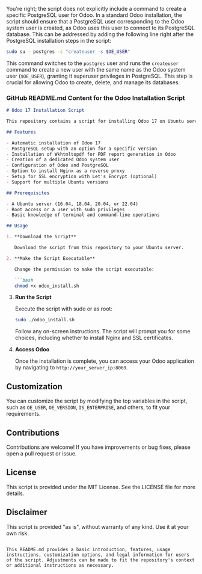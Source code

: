 You're right; the script does not explicitly include a command to create a specific PostgreSQL user for Odoo. In a standard Odoo installation, the script should ensure that a PostgreSQL user corresponding to the Odoo system user is created, as Odoo uses this user to connect to its PostgreSQL database. This can be addressed by adding the following line right after the PostgreSQL installation steps in the script:

```bash
sudo su - postgres -c "createuser -s $OE_USER"
```

This command switches to the `postgres` user and runs the `createuser` command to create a new user with the same name as the Odoo system user (`$OE_USER`), granting it superuser privileges in PostgreSQL. This step is crucial for allowing Odoo to create, delete, and manage its databases.

### GitHub README.md Content for the Odoo Installation Script

```markdown
# Odoo 17 Installation Script

This repository contains a script for installing Odoo 17 on Ubuntu servers. It's designed to be a comprehensive solution for setting up Odoo, including dependencies, PostgreSQL, and optional components like Wkhtmltopdf and Nginx.

## Features

- Automatic installation of Odoo 17
- PostgreSQL setup with an option for a specific version
- Installation of Wkhtmltopdf for PDF report generation in Odoo
- Creation of a dedicated Odoo system user
- Configuration of Odoo and PostgreSQL
- Option to install Nginx as a reverse proxy
- Setup for SSL encryption with Let's Encrypt (optional)
- Support for multiple Ubuntu versions

## Prerequisites

- A Ubuntu server (16.04, 18.04, 20.04, or 22.04)
- Root access or a user with sudo privileges
- Basic knowledge of terminal and command-line operations

## Usage

1. **Download the Script**

   Download the script from this repository to your Ubuntu server.

2. **Make the Script Executable**

   Change the permission to make the script executable:

   ```bash
   chmod +x odoo_install.sh
   ```

3. **Run the Script**

   Execute the script with sudo or as root:

   ```bash
   sudo ./odoo_install.sh
   ```

   Follow any on-screen instructions. The script will prompt you for some choices, including whether to install Nginx and SSL certificates.

4. **Access Odoo**

   Once the installation is complete, you can access your Odoo application by navigating to `http://your_server_ip:8069`.

## Customization

You can customize the script by modifying the top variables in the script, such as `OE_USER`, `OE_VERSION`, `IS_ENTERPRISE`, and others, to fit your requirements.

## Contributions

Contributions are welcome! If you have improvements or bug fixes, please open a pull request or issue.

## License

This script is provided under the MIT License. See the LICENSE file for more details.

## Disclaimer

This script is provided "as is", without warranty of any kind. Use it at your own risk.
```

This README.md provides a basic introduction, features, usage instructions, customization options, and legal information for users of the script. Adjustments can be made to fit the repository's context or additional instructions as necessary.
